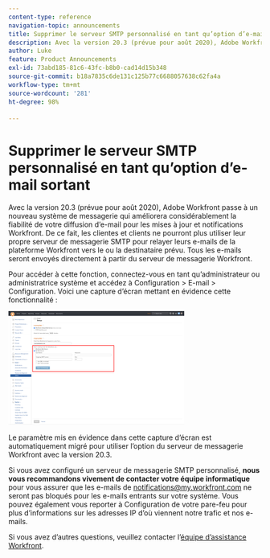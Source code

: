 ```yaml
---
content-type: reference
navigation-topic: announcements
title: Supprimer le serveur SMTP personnalisé en tant qu’option d’e-mail sortant
description: Avec la version 20.3 (prévue pour août 2020), Adobe Workfront passe à un nouveau système de messagerie qui améliorera considérablement la fiabilité de votre diffusion d’e-mail pour les mises à jour et notifications Workfront. De ce fait, les clientes et clients ne pourront plus utiliser leur propre serveur de messagerie SMTP pour relayer leurs e-mails de la plateforme Workfront vers le ou la destinataire prévu. Tous les e-mails seront envoyés directement à partir du serveur de messagerie Workfront.
author: Luke
feature: Product Announcements
exl-id: 73abd185-81c6-43fc-b8b0-cad14d15b348
source-git-commit: b18a7835c6de131c125b77c6688057638c62fa4a
workflow-type: tm+mt
source-wordcount: '281'
ht-degree: 98%

---
```


# Supprimer le serveur SMTP personnalisé en tant qu’option d’e-mail sortant

Avec la version 20.3 (prévue pour août 2020), Adobe Workfront passe à un nouveau système de messagerie qui améliorera considérablement la fiabilité de votre diffusion d’e-mail pour les mises à jour et notifications Workfront. De ce fait, les clientes et clients ne pourront plus utiliser leur propre serveur de messagerie SMTP pour relayer leurs e-mails de la plateforme Workfront vers le ou la destinataire prévu. Tous les e-mails seront envoyés directement à partir du serveur de messagerie Workfront.

Pour accéder à cette fonction, connectez-vous en tant qu’administrateur ou administratrice système et accédez à Configuration > E-mail > Configuration. Voici une capture d’écran mettant en évidence cette fonctionnalité :

![Paramètres du serveur de messagerie](assets/email-server-settings-350x226.png)

Le paramètre mis en évidence dans cette capture d’écran est automatiquement migré pour utiliser l’option du serveur de messagerie Workfront avec la version 20.3.

Si vous avez configuré un serveur de messagerie SMTP personnalisé, **nous vous recommandons vivement de contacter votre équipe informatique** pour vous assurer que les e-mails de notifications@my.workfront.com ne seront pas bloqués pour les e-mails entrants sur votre système. Vous pouvez également vous reporter à Configuration de votre pare-feu pour plus d’informations sur les adresses IP d’où viennent notre trafic et nos e-mails.

Si vous avez d’autres questions, veuillez contacter l’[équipe d’assistance Workfront](https://experienceleague.adobe.com/fr?support-tab=home#support).
